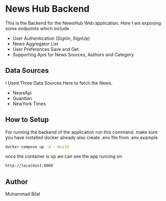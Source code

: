 # News Hub Backend

This is the Backend for the NewsHub Web application. Here I am exposing some endpoints which include

-   User Authentication (SignIn, SignUp)
-   News Aggregator List
-   User Preferences Save and Get
-   Supporting Apis for News Sources, Authors and Category

## Data Sources

I Used Three Data Sources Here to fetch the News.

-   NewsApi
-   Guardian
-   NewYork Times

## How to Setup

For running the backend of the application run this command.
make sure you have installed docker already
also create .env file from .env.example

```bash
docker-compose up -d --build
```

once the container is up we can see the app running on

```bash
http://localhost:8000
```

## Author

Muhammad Bilal

